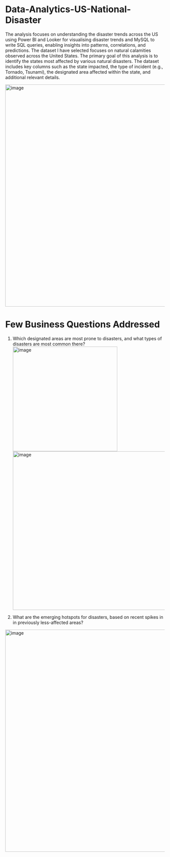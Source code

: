 # Data-Analytics-US-National-Disaster
The analysis focuses on understanding the disaster trends across the US using Power BI and Looker for visualising disaster trends and MySQL to write SQL queries, enabling insights into patterns, correlations, and predictions.
The dataset I have selected focuses on natural calamities observed across the United States. The primary goal of this analysis is to identify the states most affected by various natural disasters. The dataset includes key columns such as the state impacted, the type of incident (e.g., Tornado, Tsunami), the designated area affected within the state, and additional relevant details.

<img width="700" alt="image" src="https://github.com/user-attachments/assets/4b2933f7-d85f-4ced-bbf3-64c197e505ba" />

# Few Business Questions Addressed
1. Which designated areas are most prone to disasters, and what types of disasters are most common there?
<img width="330" alt="image" src="https://github.com/user-attachments/assets/42c9c62a-c8f1-4927-aa4f-23a082c0dc8e" /> <img width="500" alt="image" src="https://github.com/user-attachments/assets/0f0778d1-ea60-42c0-84e1-6afedcac2531" />

2. What are the emerging hotspots for disasters, based on recent spikes in in previously less-affected areas?
<img width="700" alt="image" src="https://github.com/user-attachments/assets/14be1a7b-424f-4c30-b772-63d0837734cd" />





